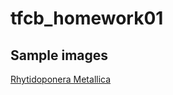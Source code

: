 # tfcb_homework01

## Sample images
[Rhytidoponera Metallica](images/casent_0172345_rhytidoponera_metallica.jpg)